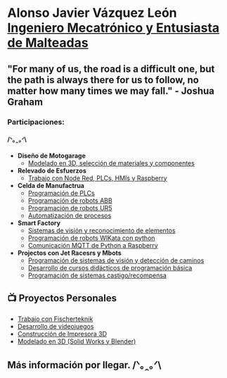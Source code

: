 <h1>Alonso Javier Vázquez León <br/><a href="https://github.com/McSpankies">Ingeniero Mecatrónico y Entusiasta de Malteadas</a>
<h2> "For many of us, the road is a difficult one, but the path is always there for us to follow, no matter how many times we may fall."  
       - Joshua Graham</h2>
<h3> Participaciones:</h3>
<h4> /ᐠ｡ꞈ｡ᐟ\</h4>
  
- <b>Diseño de Motogarage</b>
  - [Modelado en 3D, selección de materiales y componentes](https://github.com/McSpankies)
- <b>Relevado de Esfuerzos</b>
  - [Trabajo con Node Red, PLCs, HMIs y Raspberry](https://github.com/McSpankies)
- <b>Celda de Manufactrua</b>
  - [Programación de PLCs](https://github.com/McSpankies)
  - [Programación de robots ABB](https://github.com/McSpankies)
  - [Programación de robots UR5](https://github.com/McSpankies)
  - [Automatización de procesos](https://github.com/McSpankies)
- <b>Smart Factory</b>
  - [Sistemas de visión y reconocimiento de elementos](https://github.com/McSpankies)
  - [Programación de robots WlKata con python](https://github.com/McSpankies)
  - [Comunicación MQTT de Python a Raspberry](https://github.com/McSpankies)
- <b>Projectos con Jet Racesrs y Mbots</b>
  - [Programación de sistemas de visión y detección de caminos](https://github.com/McSpankies)
  - [Desarrollo de cursos didácticos de programación básica](https://github.com/McSpankies)
  - [Programación de sistemas castigo/recompensa](https://github.com/McSpankies)

<h2>📺 Proyectos Personales</h2>

- [Trabajo con Fischerteknik](https://www.youtube.com/watch?v=a83ASGn_V_s)
- [Desarrollo de videojuegos](https://www.youtube.com/watch?v=uHy3oM7NnoU)
- [Construcción de Impresora 3D](https://www.youtube.com/watch?v=N-L9hklSlNk)
- [Modelado en 3D (Solid Works y Blender)](https://www.youtube.com/watch?v=OfvdQeh79s0)

<h2> Más información por llegar.
/ᐠ｡ꞈ｡ᐟ\</h2>
<!--
